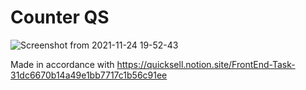 # Counter QS

![Screenshot from 2021-11-24 19-52-43](https://user-images.githubusercontent.com/54709463/143255894-62352493-0a7c-4f20-9a7a-a4aa0a572f2b.png)

Made in accordance with https://quicksell.notion.site/FrontEnd-Task-31dc6670b14a49e1bb7717c1b56c91ee

